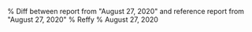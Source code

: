 % Diff between report from "August 27, 2020" and reference report from "August 27, 2020"
% Reffy
% August 27, 2020


